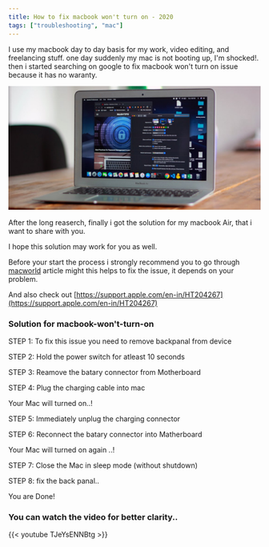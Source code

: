 ```yaml
---
title: How to fix macbook won't turn on - 2020
tags: ["troubleshooting", "mac"]
---
```



I use my macbook day to day basis for my work, video editing, and freelancing stuff. one day suddenly my mac is not booting up, I'm shocked!. then i started searching on google to fix  macbook won't turn on issue because it has no waranty.

![macbook-won't-turn-on](/images/macbook.jpg)

After the long reaserch, finally i got the solution for my macbook Air, that i want to share with you.

I hope this solution may work for you as well.

Before your start the process i strongly recommend you to go through [macworld](https://www.macworld.co.uk/how-to/mac/wont-turn-on-boot-3423817/) article might this helps to fix the issue, it depends on your problem.

And also check out [https://support.apple.com/en-in/HT204267](https://support.apple.com/en-in/HT204267)


### Solution for macbook-won't-turn-on

STEP 1: To fix this issue you need to remove backpanal from device 

STEP 2: Hold the power switch for atleast 10 seconds

STEP 3: Reamove the batary connector from Motherboard

STEP 4: Plug the charging cable into mac

Your Mac will turned on..!

STEP 5: Immediately unplug the charging connector

STEP 6: Reconnect the batary connector into Matherboard

Your Mac will turned on again ..!

STEP 7: Close the Mac in sleep mode (without shutdown)

STEP 8: fix the back panal..

You are Done!

### You can watch the video for better clarity..

{{< youtube TJeYsENNBtg >}}





